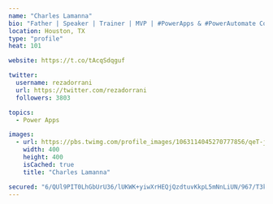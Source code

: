 ```yaml
---
name: "Charles Lamanna"
bio: "Father | Speaker | Trainer | MVP | #PowerApps & #PowerAutomate Community Super User | YouTuber Right-pointing triangle http://youtube.com/c/rezadorrani | Learn - Share - Clockwise rightwards and leftwards open circle arrows"
location: Houston, TX
type: "profile"
heat: 101

website: https://t.co/tAcqSdqguf

twitter:
  username: rezadorrani
  url: https://twitter.com/rezadorrani
  followers: 3803

topics:
  - Power Apps

images:
  - url: https://pbs.twimg.com/profile_images/1063114045270777856/qeT-jpWr_400x400.jpg
    width: 400
    height: 400
    isCached: true
    title: "Charles Lamanna"

secured: "6/QUl9PIT0LhGbUrU36/lUKWK+yiwXrHEQjQzdtuvKkpL5mNnLiUN/967/T3kyae2LGCGCTaAJWAXDmZ5NGFGKuQXkht8x8Eps3TmQl4ywk+ZNOYPRnsvz5zN7B6dwd3fcbq4Bu/KzX2/JWNz09w+ZWHqo87SdMuYGrsZ9ZlSHxqrVfxeimbH5LWf8v5rDE5u1wXMZOTKUnq4pfqOHvEKH4ocr3QJaI3Ui/NBysoxPcFh1pebehpfrCND4LIWs4hfBz/BsGRgH4Mg1/9X57kFIGxUiD0C0Q5syD55lZbdavpuwuGnBMu+64oaED1ldIARAexE3+mKOKzfzB/47EVqKchKEZyVns5P8nFFdKHIi2++nljTFvLC1PfMEi/qYZIVOcDz54blR6czrZdkG/6BlBmmDLMxKn+xUrnmj2oXTM=;UxcpIbP7BGS+hWcB1js05w=="
---
```


